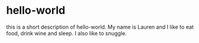 # hello-world
this is a short description of hello-world.
My name is Lauren and I like to eat food, drink wine and sleep. I also like to snuggle.
